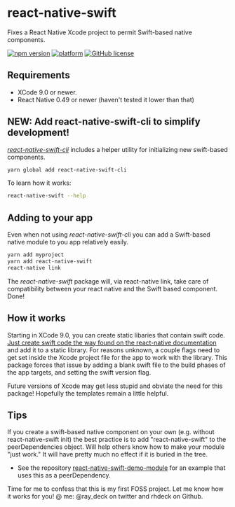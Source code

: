 # react-native-swift
Fixes a React Native Xcode project to permit Swift-based native components. 

[![npm version](https://badge.fury.io/js/react-native-swift.svg?style=flat)](https://badge.fury.io/js/react-native-swift)
[![platform](https://img.shields.io/badge/platform-iOS-lightgrey.svg?style=flat)](https://github.com/rhdeck/react-native-swift)
[![GitHub license](https://img.shields.io/github/license/mashape/apistatus.svg?style=flat)](https://github.com/rhdeck/react-native-swift/blob/master/LICENSE)


## Requirements
* XCode 9.0 or newer.
* React Native 0.49 or newer (haven't tested it lower than that)

## NEW: Add react-native-swift-cli to simplify development! 
*[react-native-swift-cli](https://npmjs.org/react-native-swift-cli/)* includes a helper utility for initializing new swift-based components. 
```bash
yarn global add react-native-swift-cli
```
To learn how it works:
```bash
react-native-swift --help
```

## Adding to your app
Even when not using *react-native-swift-cli* you can add a Swift-based native module to you app relatively easily. 
```bash
yarn add myproject
yarn add react-native-swift
react-native link
```
The *react-native-swift* package will, via react-native link, take care of compatibility between your react native and the Swift based component. 
Done! 

## How it works
Starting in XCode 9.0, you can create static libaries that contain swift code. [Just create swift code the way found on the react-native documentation](https://facebook.github.io/react-native/docs/native-modules-ios.html) and add it to a static library. For reasons unknown, a couple flags need to get set inside the Xcode project file for the app to work with the library. This package forces that issue by adding a blank swift file to the build phases of the app targets, and setting the swift version flag. 

Future versions of Xcode may get less stupid and obviate the need for this package! Hopefully the templates remain a little helpful.

## 

## Tips
If you create a swift-based native component on your own (e.g. without react-native-swift init) the best practice is to add "react-native-swift" to the peerDependencies object. Will help others know how to make your module "just work." It will have pretty much no effect if it is buried in the tree. 
* See the repository [react-native-swift-demo-module](https://github.com/rhdeck/react-native-swift-demo-module) for an example that uses this as a peerDependency.

Time for me to confess that this is my first FOSS project. Let me know how it works for you! @ me: @ray_deck on twitter and rhdeck on Github. 